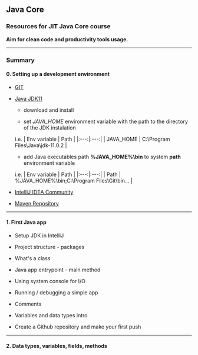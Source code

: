 ## Java Core

### Resources for **JIT Java Core** course

**Aim for clean code and productivity tools usage.**

***

### Summary

#### 0. Setting up a development environment

  - [GIT](https://git-scm.com/downloads)    

  - [Java JDK11](https://www.oracle.com/java/technologies/javase-jdk11-downloads.html)
  
     - download and install 
     
     - set *JAVA_HOME* environment variable with the path to the directory of the JDK instalation
     
     i.e.
     | Env variable | Path |
     |:---:|:---:|
     | JAVA_HOME | C:\Program Files\Java\jdk-11.0.2 |  
     
     - add Java executables path **%JAVA_HOME%\bin** to system **path** environment variable
     
     i.e.
     | Env variable | Path |
     |:---:|:---:|
     | Path | %JAVA_HOME%\bin;C:\Program Files\Git\bin... |          
     
  
  - [IntelliJ IDEA Community](https://www.jetbrains.com/idea/download/#section=windows)
  
  - [Maven Repository](https://mvnrepository.com/artifact/org.testng/testng)
  
***
  
#### 1. First Java app
 
   - Setup JDK in IntelliJ
   
   - Project structure - packages
   
   - What's a class     
   
   - Java app entrypoint - main method

   - Using system console for I/O  
   
   - Running / debugging a simple app
   
   - Comments
   
   - Variables and data types intro
   
   - Create a Github repository and make your first push
   
***
   
#### 2. Data types, variables, fields, methods
   
   

